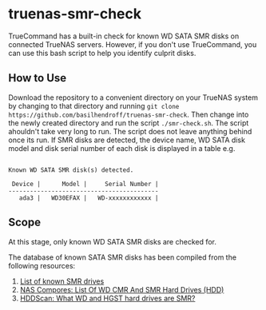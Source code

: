 # truenas-smr-check
TrueCommand has a built-in check for known WD SATA SMR disks on connected TrueNAS servers. However, if you don't use TrueCommand, you can use this bash script to help you identify culprit disks.

## How to Use
Download the repository to a convenient directory on your TrueNAS system by changing to that directory and running `git clone https://github.com/basilhendroff/truenas-smr-check`. Then change into the newly created directory and run the script `./smr-check.sh`. The script ahouldn't take very long to run. The script does not leave anything behind once its run. If SMR disks are detected, the device name, WD SATA disk model and disk serial number of each disk is displayed in a table e.g.
```

Known WD SATA SMR disk(s) detected.

 Device |      Model |     Serial Number |
------------------------------------------
   ada3 |   WD30EFAX |   WD-xxxxxxxxxxxx |
```

## Scope
At this stage, only known WD SATA SMR disks are checked for.

The database of known SATA SMR disks has been compiled from the following resources:
1. [List of known SMR drives](https://www.truenas.com/community/resources/list-of-known-smr-drives.141/)
2. [NAS Compores: List Of WD CMR And SMR Hard Drives (HDD)](https://nascompares.com/answer/list-of-wd-cmr-and-smr-hard-drives-hdd/)
3. [HDDScan: What WD and HGST hard drives are SMR?](https://hddscan.com/blog/2020/hdd-wd-smr.html)
